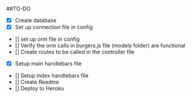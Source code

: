 ##TO-DO

- [x] Create database
- [x] Set up connection file in config
- [] set up orm file in config
- [] Verify the orm calls in burgers.js file (models folder) are functional
- [] Create routes to be called in the controller file
- [x] Setup main handlebars file
- [] Setup index handlebars file
- [] Create Readme
- [] Deploy to Heroku
